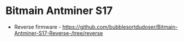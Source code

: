 # Bitmain Antminer S17

* Reverse firmware - https://github.com/bubblesortdudoser/Bitmain-Antminer-S17-Reverse-/tree/reverse
